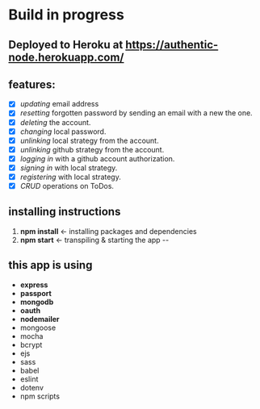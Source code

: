 # Build in progress

Deployed to Heroku at 
https://authentic-node.herokuapp.com/
--

## features:
- [x] *updating* email address
- [x] *resetting* forgotten password by sending an email with a new the one.
- [x] *deleting* the account.
- [x] *changing* local password.
- [x] *unlinking* local strategy from the account.
- [x] *unlinking* github strategy from the account.
- [x] *logging in* with a github account authorization.
- [x] *signing in* with local strategy.
- [x] *registering* with local strategy.
- [x] *CRUD* operations on ToDos.

## installing instructions
1. **npm install** <- installing packages and dependencies
2. **npm start** <- transpiling & starting the app
--

## this app is using
* **express**
* **passport**
* **mongodb**
* **oauth**
* **nodemailer**
* mongoose
* mocha
* bcrypt
* ejs
* sass
* babel
* eslint
* dotenv
* npm scripts
